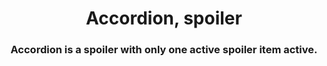 <h1 align="center">Accordion, spoiler</h1>
<h3 align="center">Accordion is a spoiler with only one active spoiler item active.</h3>























